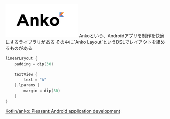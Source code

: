 <img src="img/anko-logo.png" width=45% />  
Ankoという、Androidアプリを制作を快適にするライブラリがある  
その中に`Anko Layout`というDSLでレイアウトを組めるものがある  
  
```Kotlin
linearLayout {
    padding = dip(30)
    
    textView {
        text = "A"
    }.lparams {
        margin = dip(30)
    }
}
```

<a href="https://github.com/Kotlin/anko" target="_blank">Kotlin/anko: Pleasant Android application development</a>